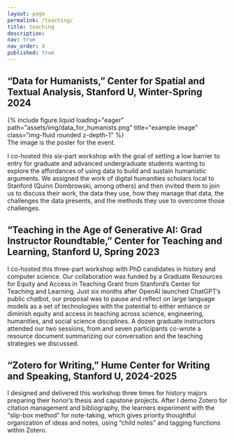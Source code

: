 ```yaml
---
layout: page
permalink: /teaching/
title: teaching
description: 
nav: true
nav_order: 4
published: true
---
```


## “Data for Humanists,” Center for Spatial and Textual Analysis, Stanford U, Winter-Spring 2024

<div class="row">
    <div class="col-sm mt-3 mt-md-0">
        {% include figure.liquid loading="eager" path="assets/img/data_for_humanists.png" title="example image" class="img-fluid rounded z-depth-1" %}
    </div>
</div>
<div class="caption">
    The image is the poster for the event.
</div>

I co-hosted this six-part workshop with the goal of setting a low barrier to entry for graduate and advanced undergraduate students wanting to explore the affordances of using data to build and sustain humanistic arguments. We assigned the work of digital humanities scholars local to Stanford (Quinn Dombrowski, among others) and then invited them to join us to discuss their work, the data they use, how they manage that data, the challenges the data presents, and the methods they use to overcome those challenges.

## “Teaching in the Age of Generative AI: Grad Instructor Roundtable,” Center for Teaching and Learning, Stanford U, Spring 2023

I co-hosted this three-part workshop with PhD candidates in history and computer science. Our collaboration was funded by a Graduate Resources for Equity and Access in Teaching Grant from Stanford’s Center for Teaching and Learning. Just six months after OpenAI launched ChatGPT’s public chatbot, our proposal was to pause and reflect on large language models as a set of technologies with the potential to either enhance or diminish equity and access in teaching across science, engineering, humanities, and social science disciplines. A dozen graduate instructors attended our two sessions, from and seven participants co-wrote a resource document summarizing our conversation and the teaching strategies we discussed. 

## “Zotero for Writing,” Hume Center for Writing and Speaking, Stanford U, 2024-2025

I designed and delivered this workshop three times for history majors preparing their honor’s thesis and capstone projects. After I demo Zotero for citation management and bibliography, the learners experiment with the “slip-box method” for note-taking, which gives priority thoughtful organization of ideas and notes, using “child notes” and tagging functions within Zotero.

